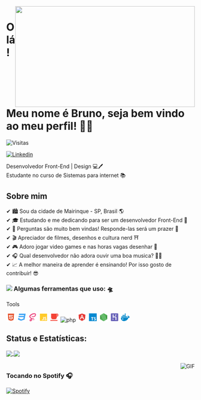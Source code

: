<img align="right" width="480" height="270" src="https://media.giphy.com/media/f3iwJFOVOwuy7K6FFw/giphy.gif">

# Olá! Meu nome é Bruno, seja bem vindo ao meu perfil! 🖖🏼
<p><img src="https://visitor-badge.glitch.me/badge?page_id=gmbrunoo.gmbrunoo" alt="Visitas">

  [![Linkedin](https://img.shields.io/badge/-LinkedIn-blue?style=flat&logo=Linkedin&logoColor=white&link=https://www.linkedin.com/in/danilo-silva-77204312b/)](https://www.linkedin.com/in/danilo-silva-77204312b/)
  
</p>

Desenvolvedor Front-End | Design 💻🖊
<br />
Estudante no curso de Sistemas para internet 📚

## Sobre mim
✔ 🏙 Sou da cidade de Mairinque - SP, Brasil 🌎<br />
✔ 🎓 Estudando e me dedicando para ser um desenvolvedor Front-End 🌱<br />
✔ 💬 Perguntas são muito bem vindas! Responde-las será um prazer 📃<br />
✔ 🎬 Apreciador de filmes, desenhos e cultura nerd ⛩<br />
✔ 🎮 Adoro jogar video games e nas horas vagas desenhar 🎨<br />
✔ 🎧 Qual desenvolvedor não adora ouvir uma boa musica? 🤘🏼<br />
✔ 📈 A melhor maneira de aprender é ensinando! Por isso gosto de contribuir! 😎<br />


### <img src="https://media.giphy.com/media/WUlplcMpOCEmTGBtBW/giphy.gif" width="50">  Algumas ferramentas que uso: 🛸

<!-- <code><img height="36" src="https://raw.githubusercontent.com/github/explore/80688e429a7d4ef2fca1e82350fe8e3517d3494d/topics/visual-studio-code/visual-studio-code.png"></code>
<code><img src="https://devicons.github.io/devicon/devicon.git/icons/html5/html5-original.svg" alt="html5" width="36" height="36"/></code>
<code><img src="https://devicons.github.io/devicon/devicon.git/icons/css3/css3-original.svg" alt="css3" width="36" height="36"/></code>
<code><img src="https://devicons.github.io/devicon/devicon.git/icons/javascript/javascript-original.svg" alt="javascript" width="36" height="36"/></code>
<code><img src="https://devicons.github.io/devicon/devicon.git/icons/react/react-original.svg" alt="react" width="36" height="36"/></code>
<code><img src="https://devicons.github.io/devicon/devicon.git/icons/nodejs/nodejs-original.svg" alt="nodejs" width="36" height="36"/></code>
<code><img height="36" src="https://raw.githubusercontent.com/github/explore/80688e429a7d4ef2fca1e82350fe8e3517d3494d/topics/php/php.png"></code>
<code><img height="36" src="https://raw.githubusercontent.com/github/explore/80688e429a7d4ef2fca1e82350fe8e3517d3494d/topics/git/git.png"></code>
<code><img height="36" src="https://raw.githubusercontent.com/github/explore/78df643247d429f6cc873026c0622819ad797942/topics/github/github.png"></code> -->


Tools

<p align="left">
<img src="https://raw.githubusercontent.com/PKief/vscode-material-icon-theme/main/icons/html.svg" alt="react" width="25" height="25" />
<img src="https://raw.githubusercontent.com/PKief/vscode-material-icon-theme/main/icons/css.svg" alt="css" width="25" height="25" />
<img src="https://raw.githubusercontent.com/PKief/vscode-material-icon-theme/main/icons/sass.svg" alt="sass" width="25" height="25" />
<img src="https://raw.githubusercontent.com/PKief/vscode-material-icon-theme/main/icons/javascript.svg" alt="javascript" width="25" height="25" />
<img src="https://raw.githubusercontent.com/PKief/vscode-material-icon-theme/main/icons/java.svg" alt="java" width="25" height="25" />
<img src="https://raw.githubusercontent.com/PKief/vscode-material-icon-theme/main/icons/php.svg" alt="php" width="25" height="25" />
<img src="https://raw.githubusercontent.com/PKief/vscode-material-icon-theme/main/icons/angular.svg" alt="angular-js" width="25" height="25" />
<img src="https://raw.githubusercontent.com/PKief/vscode-material-icon-theme/main/icons/typescript.svg" alt="typescript" width="25" height="25" />
<img src="https://raw.githubusercontent.com/PKief/vscode-material-icon-theme/main/icons/nodejs_alt.svg" alt="nodejs" width="25" height="25" />
<img src="https://raw.githubusercontent.com/PKief/vscode-material-icon-theme/main/icons/heroku.svg" alt="heroku" width="25" height="25" />
<img src="https://raw.githubusercontent.com/PKief/vscode-material-icon-theme/main/icons/docker.svg" alt="Docker" width="25" height="25" />

</p>


## Status e Estatísticas:

<a href="https://github.com/anuraghazra/github-readme-stats">
  <img align="center" src="https://github-readme-stats.anuraghazra1.vercel.app/api?username=gmbrunoo&hide=issues&theme=synthwave&show_icons=true&hide_border=false&count_private=true&include_all_commits=true&line_height=24.5"  />
</a>

<a href="https://github.com/anuraghazra/github-readme-stats">
  <img align="center" src="https://github-readme-stats.anuraghazra1.vercel.app/api/top-langs/?username=gmbrunoo&layout=compact&theme=synthwave" />
</a>
<br />
<br />

<img align="right" alt="GIF" height="170px" src="https://i.pinimg.com/originals/27/6f/27/276f273d11f8b9dbc0a9c55bb38ea8c6.gif" />

### Tocando no Spotify 🎧

[![Spotify](https://novatorem.bgstatic.vercel.app/api/spotify)](https://open.spotify.com/user/22anglzy6xh42gm3572a6h42y)


